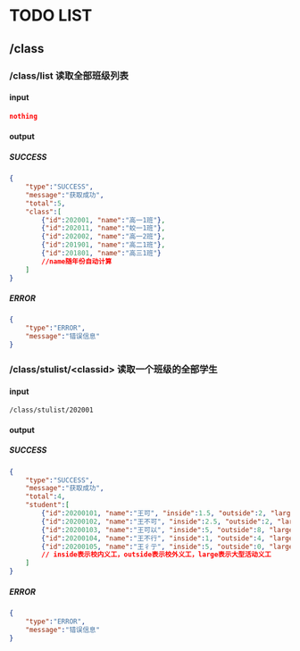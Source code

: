 # TODO LIST

## /class

### /class/list 读取全部班级列表

#### input

``` json
nothing
```

#### output

##### SUCCESS

``` json
{
    "type":"SUCCESS",
    "message":"获取成功",
    "total":5,
    "class":[
        {"id":202001, "name":"高一1班"},
        {"id":202011, "name":"蛟一1班"},
        {"id":202002, "name":"高一2班"},
        {"id":201901, "name":"高二1班"},
        {"id":201801, "name":"高三1班"}
        //name随年份自动计算
    ]
}
```

##### ERROR

``` json
{
    "type":"ERROR",
    "message":"错误信息"
}
```

### /class/stulist/\<classid> 读取一个班级的全部学生

#### input 

```
/class/stulist/202001
```

#### output

##### SUCCESS
``` json
{
    "type":"SUCCESS",
    "message":"获取成功",
    "total":4,
    "student":[
        {"id":20200101, "name":"王可", "inside":1.5, "outside":2, "large":8},
        {"id":20200102, "name":"王不可", "inside":2.5, "outside":2, "large":8},
        {"id":20200103, "name":"王可以", "inside":5, "outside":8, "large":0},
        {"id":20200104, "name":"王不行", "inside":1, "outside":4, "large":16},
        {"id":20200105, "name":"王彳亍", "inside":5, "outside":0, "large":8}
        // inside表示校内义工，outside表示校外义工，large表示大型活动义工
    ]
}
```
##### ERROR

``` json
{
    "type":"ERROR",
    "message":"错误信息"
}
```
